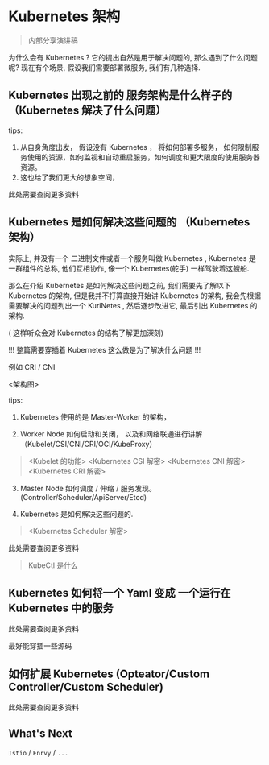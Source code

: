 # Kubernetes 架构

> 内部分享演讲稿

<!-- 由简到繁 -->

为什么会有 Kubernetes ? 它的提出自然是用于解决问题的, 那么遇到了什么问题呢? 现在有个场景, 假设我们需要部署微服务, 我们有几种选择.

## Kubernetes 出现之前的 服务架构是什么样子的（Kubernetes 解决了什么问题）

tips:

1. 从自身角度出发， 假设没有 Kubernetes ， 将如何部署多服务， 如何限制服务使用的资源，如何监视和自动重启服务，如何调度和更大限度的使用服务器资源。
2. 这也给了我们更大的想象空间，

此处需要查阅更多资料


## Kubernetes 是如何解决这些问题的 （Kubernetes 架构）

实际上, 并没有一个 二进制文件或者一个服务叫做 Kubernetes , Kubernetes 是一群组件的总称, 他们互相协作, 像一个 Kubernetes(舵手) 一样驾驶着这艘船.

那么在介绍 Kubernetes 是如何解决这些问题之前, 我们需要先了解以下 Kubernetes 的架构, 但是我并不打算直接开始讲 Kubernetes 的架构, 我会先根据需要解决的问题列出一个 KuriNetes , 然后逐步改进它, 最后引出 Kubernetes 的架构.

( 这样听众会对 Kubernetes 的结构了解更加深刻)



!!! 整篇需要穿插着 Kubernetes 这么做是为了解决什么问题 !!! 

例如 CRI / CNI

<架构图>

<!-- Kubernetes 架构 -->

tips:

1. Kubernetes 使用的是 Master-Worker 的架构，

2.  Worker Node 如何启动和关闭， 以及和网络联通进行讲解 （Kubelet/CSI/CNI/CRI/OCI/KubeProxy）

> <Kubelet 的功能>
> <Kubernetes CSI 解密>
> <Kubernetes CNI 解密>
> <Kubernetes CRI 解密>

3. Master Node 如何调度 / 伸缩 / 服务发现。(Controller/Scheduler/ApiServer/Etcd)

4. Kubernetes 是如何解决这些问题的. 

> <Kubernetes Scheduler 解密>

此处需要查阅更多资料

> KubeCtl 是什么

## Kubernetes 如何将一个 Yaml 变成 一个运行在 Kubernetes 中的服务

此处需要查阅更多资料

最好能穿插一些源码

## 如何扩展 Kubernetes (Opteator/Custom Controller/Custom Scheduler)



此处需要查阅更多资料

## What's Next

`Istio` / `Enrvy` / `...`

